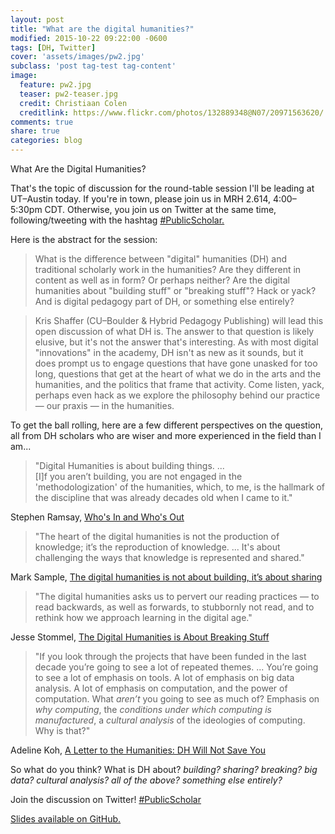 ```yaml
---
layout: post
title: "What are the digital humanities?"
modified: 2015-10-22 09:22:00 -0600
tags: [DH, Twitter]
cover: 'assets/images/pw2.jpg'
subclass: 'post tag-test tag-content'
image:
  feature: pw2.jpg
  teaser: pw2-teaser.jpg
  credit: Christiaan Colen
  creditlink: https://www.flickr.com/photos/132889348@N07/20971563620/
comments: true
share: true
categories: blog
---
```


What Are the Digital Humanities?

That's the topic of discussion for the round-table session I'll be leading at UT–Austin today. If you're in town, please join us in MRH 2.614, 4:00–5:30pm CDT. Otherwise, you join us on Twitter at the same time, following/tweeting with the hashtag [#PublicScholar.](https://twitter.com/search?f=realtime&q=%23PublicScholar&src=typd)

Here is the abstract for the session: 

> What is the difference between "digital" humanities (DH) and traditional scholarly work in the humanities? Are they different in content as well as in form? Or perhaps neither? Are the digital humanities about "building stuff" or "breaking stuff"? Hack or yack? And is digital pedagogy part of DH, or something else entirely?

> Kris Shaffer (CU–Boulder & Hybrid Pedagogy Publishing) will lead this open discussion of what DH is. The answer to that question is likely elusive, but it's not the answer that's interesting. As with most digital "innovations" in the academy, DH isn't as new as it sounds, but it does prompt us to engage questions that have gone unasked for too long, questions that get at the heart of what we do in the arts and the humanities, and the politics that frame that activity. Come listen, yack, perhaps even hack as we explore the philosophy behind our practice ― our praxis ― in the humanities.

To get the ball rolling, here are a few different perspectives on the question, all from DH scholars who are wiser and more experienced in the field than I am...

> "Digital Humanities is about building things. ...  
[I]f you aren’t building, you are not engaged in the 'methodologization' of the humanities, which, to me, is the hallmark of the discipline that was already decades old when I came to it."

Stephen Ramsay, [Who's In and Who's Out](http://stephenramsay.us/text/2011/01/08/whos-in-and-whos-out/)

> "The heart of the digital humanities is not the production of knowledge; it’s the reproduction of knowledge. ...
It's about challenging the ways that knowledge is represented and shared."

Mark Sample, [The digital humanities is not about building, it’s about sharing](http://www.samplereality.com/2011/05/25/the-digital-humanities-is-not-about-building-its-about-sharing/)

> "The digital humanities asks us to pervert our reading practices — to read backwards, as well as forwards, to stubbornly not read, and to rethink how we approach learning in the digital age."

Jesse Stommel, [The Digital Humanities is About Breaking Stuff](http://www.hybridpedagogy.com/journal/the-digital-humanities-is-about-breaking-stuff/)

> "If you look through the projects that have been funded in the last decade you’re going to see a lot of repeated themes. ... You’re going to see a lot of emphasis on tools. A lot of emphasis on big data analysis. A lot of emphasis on computation, and the power of computation. What *aren’t* you going to see as much of? Emphasis on *why computing*, the *conditions under which computing is manufactured*, a *cultural analysis* of the ideologies of computing. Why is that?"

Adeline Koh, [A Letter to the Humanities: DH Will Not Save You](http://www.hybridpedagogy.com/journal/a-letter-to-the-humanities-dh-will-not-save-you/)

So what do you think? What is DH about? *building? sharing? breaking? big data? cultural analysis? all of the above? something else entirely?*

Join the discussion on Twitter! [#PublicScholar](https://twitter.com/search?f=realtime&q=%23PublicScholar&src=typd)

[Slides available on GitHub.](http://kris.shaffermusic.com/whatisDH/#/)